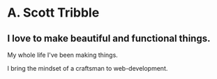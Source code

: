 # A. Scott Tribble
## I love to make beautiful and functional things.

My whole life I've been making things.  

I bring the mindset of a craftsman to web-development.